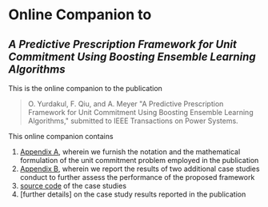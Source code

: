 # Online Companion to  
## ***A Predictive Prescription Framework for Unit Commitment Using Boosting Ensemble Learning Algorithms***

This is the online companion to the publication

> O. Yurdakul, F. Qiu, and A. Meyer "A Predictive Prescription Framework for Unit Commitment Using Boosting Ensemble Learning Algorithms," 
> submitted to IEEE Transactions on Power Systems.

This online companion contains
1. [Appendix A](/appendixA.pdf), wherein we furnish the notation and the mathematical formulation of the unit commitment problem employed in the publication
2. [Appendix B](), wherein we report the results of two additional case studies conduct to further assess the performance of the proposed framework
3. [source code]() of the case studies
4. [further details] on the case study results reported in the publication
